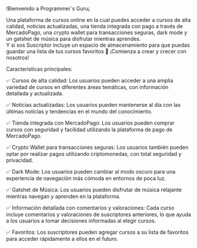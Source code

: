 !Bienvenido a Programmer´s Guru¡

Una plataforma de cursos online en la cual puedes acceder a cursos de alta calidad, noticias actualizadas, una tienda integrada con pago a través
de MercadoPago, una crypto wallet para transacciones seguras, dark mode y un gatshet de música para disfrutar mientras aprendes.  
Y si sos Suscriptor incluye un espacio de almacenamiento para que puedas guardar una lista de tus cursos favoritos 🤩
¡Comienza a crear y crecer con nosotros!

Características principales:

✅  Cursos de alta calidad: Los usuarios pueden acceder a una amplia variedad de cursos en diferentes áreas temáticas, con información detallada y actualizada.

✅  Noticias actualizadas: Los usuarios pueden mantenerse al día con las últimas noticias y tendencias en el mundo del conocimiento.

✅  Tienda integrada con MercadoPago: Los usuarios pueden comprar cursos con seguridad y facilidad utilizando la plataforma de pago de MercadoPago.

✅  Crypto Wallet para transacciones seguras: Los usuarios también pueden optar por realizar pagos utilizando criptomonedas, con total seguridad y privacidad.

✅  Dark Mode: Los usuarios pueden cambiar al modo oscuro para una experiencia de navegación más cómoda en entornos de poca luz.

✅  Gatshet de Música: Los usuarios pueden disfrutar de música relajante mientras navegan y aprenden en la plataforma.

✅  Información detallada con comentarios y valoraciones: Cada curso incluye comentarios y valoraciones de suscriptores anteriores, lo que ayuda a los usuarios a tomar decisiones informadas al elegir cursos.

✅  Favoritos: Los suscriptores pueden agregar cursos a su lista de favoritos para acceder rápidamente a ellos en el futuro.
